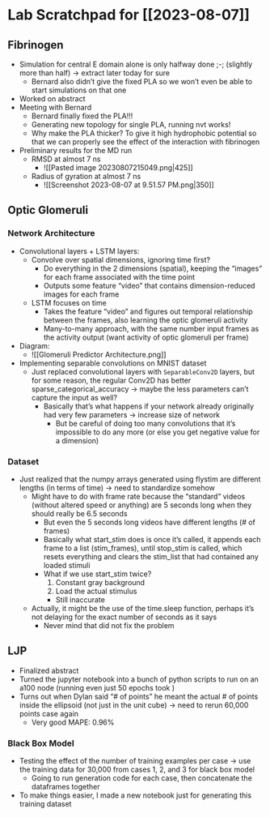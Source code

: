# Lab Scratchpad for [[2023-08-07]]
## Fibrinogen
- Simulation for central E domain alone is only halfway done ;-; (slightly more than half) → extract later today for sure
	- Bernard also didn’t give the fixed PLA so we won’t even be able to start simulations on that one
- Worked on abstract
- Meeting with Bernard
	- Bernard finally fixed the PLA!!!
	- Generating new topology for single PLA, running nvt works!
	- Why make the PLA thicker? To give it high hydrophobic potential so that we can properly see the effect of the interaction with fibrinogen
- Preliminary results for the MD run
	- RMSD at almost 7 ns 
		- ![[Pasted image 20230807215049.png|425]]
	- Radius of gyration at almost 7 ns
		- ![[Screenshot 2023-08-07 at 9.51.57 PM.png|350]]

## Optic Glomeruli
### Network Architecture
- Convolutional layers + LSTM layers:
	- Convolve over spatial dimensions, ignoring time first?
		- Do everything in the 2 dimensions (spatial), keeping the “images” for each frame associated with the time point
		- Outputs some feature “video” that contains dimension-reduced images for each frame
	- LSTM focuses on time
		- Takes the feature “video” and figures out temporal relationship between the frames, also learning the optic glomeruli activity
		- Many-to-many approach, with the same number input frames as the activity output (want activity of optic glomeruli per frame)
- Diagram:
	- ![[Glomeruli Predictor Architecture.png]]
- Implementing separable convolutions on MNIST dataset
	- Just replaced convolutional layers with `SeparableConv2D` layers, but for some reason, the regular Conv2D has better sparse_categorical_accuracy → maybe the less parameters can’t capture the input as well?
		- Basically that’s what happens if your network already originally had very few parameters → increase size of network
			- But be careful of doing too many convolutions that it’s impossible to do any more (or else you get negative value for a dimension)

### Dataset
- Just realized that the numpy arrays generated using flystim are different lengths (in terms of time) → need to standardize somehow
	- Might have to do with frame rate because the “standard” videos (without altered speed or anything) are 5 seconds long when they should really be 6.5 seconds
		- But even the 5 seconds long videos have different lengths (# of frames)
		- Basically what start_stim does is once it’s called, it appends each frame to a list (stim_frames), until stop_stim is called, which resets everything and clears the stim_list that had contained any loaded stimuli
		- What if we use start_stim twice?
			1. Constant gray background
			2. Load the actual stimulus
			- Still inaccurate
	- Actually, it might be the use of the time.sleep function, perhaps it’s not delaying for the exact number of seconds as it says
		- Never mind that did not fix the problem
## LJP
- Finalized abstract
- Turned the jupyter notebook into a bunch of python scripts to run on an a100 node (running even just 50 epochs took )
- Turns out when Dylan said “# of points” he meant the actual # of points inside the ellipsoid (not just in the unit cube) → need to rerun 60,000 points case again
	- Very good MAPE: 0.96%

### Black Box Model
- Testing the effect of the number of training examples per case → use the training data for 30,000 from cases 1, 2, and 3 for black box model
	- Going to run generation code for each case, then concatenate the dataframes together
- To make things easier, I made a new notebook just for generating this training dataset
